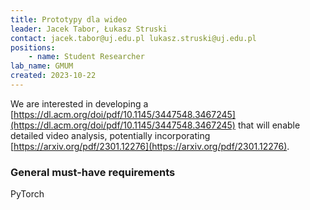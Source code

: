 ```yaml
---
title: Prototypy dla wideo
leader: Jacek Tabor, Łukasz Struski
contact: jacek.tabor@uj.edu.pl lukasz.struski@uj.edu.pl
positions:
    - name: Student Researcher
lab_name: GMUM
created: 2023-10-22
---
```


We are interested in developing a [https://dl.acm.org/doi/pdf/10.1145/3447548.3467245](https://dl.acm.org/doi/pdf/10.1145/3447548.3467245) that will enable detailed video analysis, potentially incorporating [https://arxiv.org/pdf/2301.12276](https://arxiv.org/pdf/2301.12276).

### General must-have requirements

PyTorch

